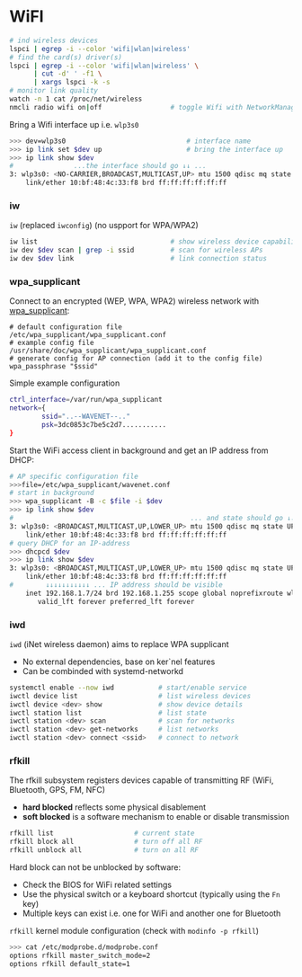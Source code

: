 # WiFI

```bash
# ind wireless devices
lspci | egrep -i --color 'wifi|wlan|wireless'
# find the card(s) driver(s)
lspci | egrep -i --color 'wifi|wlan|wireless' \
      | cut -d' ' -f1 \
      | xargs lspci -k -s
# monitor link quality
watch -n 1 cat /proc/net/wireless
nmcli radio wifi on|off                 # toggle Wifi with NetworkManager
```

Bring a Wifi interface up i.e. `wlp3s0`

```bash
>>> dev=wlp3s0                              # interface name
>>> ip link set $dev up                     # bring the interface up
>>> ip link show $dev
#               ...the interface should go ↓↓ ...                                      
3: wlp3s0: <NO-CARRIER,BROADCAST,MULTICAST,UP> mtu 1500 qdisc mq state DOWN mode DEFAULT group default qlen 1000
    link/ether 10:bf:48:4c:33:f8 brd ff:ff:ff:ff:ff:ff
```

### iw

`iw` (replaced `iwconfig`) (no uspport for WPA/WPA2)

```bash
iw list                                 # show wireless device capabilities
iw dev $dev scan | grep -i ssid         # scan for wireless APs
iw dev $dev link                        # link connection status
```

### wpa_supplicant

Connect to an encrypted (WEP, WPA, WPA2) wireless network with [wpa_supplicant][wpa]:

[wpa]: http://w1.fi/wpa_supplicant/

```
# default configuration file
/etc/wpa_supplicant/wpa_supplicant.conf
# example config file
/usr/share/doc/wpa_supplicant/wpa_supplicant.conf
# generate config for AP connection (add it to the config file)
wpa_passphrase "$ssid"
```

Simple example configuration

```bash
ctrl_interface=/var/run/wpa_supplicant
network={
        ssid="..--WAVENET--.."
        psk=3dc0853c7be5c2d7...........
}
```

Start the WiFi access client in background and get an IP address from DHCP:

```bash
# AP specific configuration file
>>>file=/etc/wpa_supplicant/wavenet.conf
# start in background
>>> wpa_supplicant -B -c $file -i $dev
>>> ip link show $dev
#                                            ... and state should go ↓↓...
3: wlp3s0: <BROADCAST,MULTICAST,UP,LOWER_UP> mtu 1500 qdisc mq state UP mode ....
    link/ether 10:bf:48:4c:33:f8 brd ff:ff:ff:ff:ff:ff
# query DHCP for an IP-address
>>> dhcpcd $dev
>>> ip link show $dev
3: wlp3s0: <BROADCAST,MULTICAST,UP,LOWER_UP> mtu 1500 qdisc mq state UP group default qlen 1000
    link/ether 10:bf:48:4c:33:f8 brd ff:ff:ff:ff:ff:ff
#        ↓↓↓↓↓↓↓↓↓↓↓ ... IP address should be visible
    inet 192.168.1.7/24 brd 192.168.1.255 scope global noprefixroute wlp3s0
       valid_lft forever preferred_lft forever
```

### iwd

`iwd` (iNet wireless daemon) aims to replace WPA supplicant

- No external dependencies, base on ker`nel features
- Can be combinded with systemd-networkd

```bash
systemctl enable --now iwd           # start/enable service
iwctl device list                    # list wireless devices
iwctl device <dev> show              # show device details
iwctl station list                   # list state
iwctl station <dev> scan             # scan for networks
iwctl station <dev> get-networks     # list networks
iwctl station <dev> connect <ssid>   # connect to network
```
### rfkill

The rfkill subsystem registers devices capable of transmitting RF (WiFi, Bluetooth, GPS, FM, NFC)

* **hard blocked** reflects some physical disablement
* **soft blocked** is a software mechanism to enable or disable transmission

```bash
rfkill list                    # current state
rfkill block all               # turn off all RF
rfkill unblock all             # turn on all RF
```

Hard block can not be unblocked by software:

* Check the BIOS for WiFi related settings
* Use the physical switch or a keyboard shortcut (typically using the `Fn` key)
* Multiple keys can exist i.e. one for WiFi and another one for Bluetooth

`rfkill` kernel module configuration (check with `modinfo -p rfkill`)

```bash
>>> cat /etc/modprobe.d/modprobe.conf
options rfkill master_switch_mode=2
options rfkill default_state=1
```
